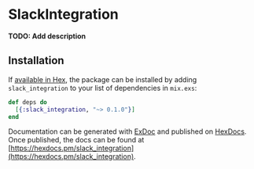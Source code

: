 # SlackIntegration

**TODO: Add description**

## Installation

If [available in Hex](https://hex.pm/docs/publish), the package can be installed
by adding `slack_integration` to your list of dependencies in `mix.exs`:

```elixir
def deps do
  [{:slack_integration, "~> 0.1.0"}]
end
```

Documentation can be generated with [ExDoc](https://github.com/elixir-lang/ex_doc)
and published on [HexDocs](https://hexdocs.pm). Once published, the docs can
be found at [https://hexdocs.pm/slack_integration](https://hexdocs.pm/slack_integration).

